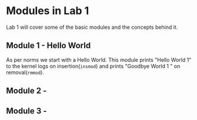 # Modules in Lab 1

Lab 1 will cover some of the basic modules and the concepts behind it.

## Module 1 - Hello World

As per norms we start with a Hello World. This module prints "Hello World 1" to the kernel logs on insertion(`insmod`) and prints "Goodbye World 1 " on removal(`rmmod`).

## Module 2 - 

 
## Module 3 - 
